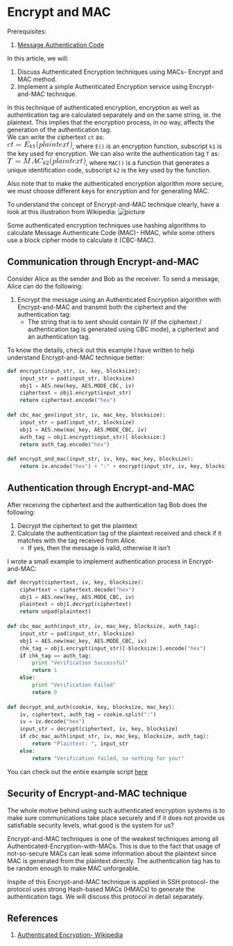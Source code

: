 # Encrypt and MAC

Prerequisites:
1. [Message Authentication Code](../../../Message-Authentication-Code/)

  
  
In this article, we will:
1. Discuss Authenticated Encryption techniques using MACs- Encrypt and MAC method. 
2. Implement a simple Authenticated Encryption service using Encrypt-and-MAC technique.
  
  

In this technique of authenticated encryption, encryption as well as authentication tag are calculated separately and on the same string, ie. the plaintext. This implies that the encryption process, in no way, affects the generation of the authentication tag.  
We can write the ciphertext `ct` as:  
![picture](Pictures/1.png), where `E()` is an encryption function, subscript `k1` is the key used for encryption. We can also write the authentication tag `T` as:  
![picture](Pictures/2.png), where `MAC()` is a function that generates a unique identification code, subscript `k2` is the key used by the function.  
  
Also note that to make the authenticated encryption algorithm more secure, we must choose different keys for encryption and for generating MAC. 
  
  
To understand the concept of Encrypt-and-MAC technique clearly, have a look at this illustration from Wikipedia:
![picture](https://i.imgur.com/VJGfQqP.png)  
  
Some authenticated encryption techniques use hashing algorithms to calculate Message Authenticate Code (MAC)- HMAC, while some others use a block cipher mode to calculate it (CBC-MAC).  
  
  

## Communication through Encrypt-and-MAC
Consider Alice as the sender and Bob as the receiver. To send a message, Alice can do the following:
1. Encrypt the message using an Authenticated Encryption algorithm with Encrypt-and-MAC and transmit both the ciphertext and the authentication tag:
   + The string that is to sent should contain IV (if the ciphertext / authentication tag is generated using CBC mode), a ciphertext and an authentication tag.

To know the details, check out this example I have written to help understand Encrypt-and-MAC technique better:  
```python
def encrypt(input_str, iv, key, blocksize):
	input_str = pad(input_str, blocksize)
	obj1 = AES.new(key, AES.MODE_CBC, iv)
	ciphertext = obj1.encrypt(input_str)
	return ciphertext.encode("hex")
	
def cbc_mac_gen(input_str, iv, mac_key, blocksize):
	input_str = pad(input_str, blocksize)
	obj1 = AES.new(mac_key, AES.MODE_CBC, iv)
	auth_tag = obj1.encrypt(input_str)[-blocksize:]
	return auth_tag.encode("hex")

def encrypt_and_mac(input_str, iv, key, mac_key, blocksize):
	return iv.encode("hex") + ":" + encrypt(input_str, iv, key, blocksize) + ":" + cbc_mac_gen(input_str, iv, mac_key, blocksize)	
```

## Authentication through Encrypt-and-MAC
After receiving the ciphertext and the authentication tag Bob does the following:
1. Decrypt the ciphertext to get the plaintext
2. Calculate the authentication tag of the plaintext received and check if it matches with the tag received from Alice.
   + If yes, then the message is valid, otherwise it isn't

I wrote a small example to implement authentication process in Encrypt-and-MAC:  
```python
def decrypt(ciphertext, iv, key, blocksize):
	ciphertext = ciphertext.decode("hex")
	obj1 = AES.new(key, AES.MODE_CBC, iv)
	plaintext = obj1.decrypt(ciphertext)
	return unpad(plaintext)
	
def cbc_mac_auth(input_str, iv, mac_key, blocksize, auth_tag):
	input_str = pad(input_str, blocksize)
	obj1 = AES.new(mac_key, AES.MODE_CBC, iv)
	chk_tag = obj1.encrypt(input_str)[-blocksize:].encode("hex")
	if chk_tag == auth_tag:
		print "Verification Successful"
		return 1
	else:
		print "Verification Failed"
		return 0

def decrypt_and_auth(cookie, key, blocksize, mac_key):
	iv, ciphertext, auth_tag = cookie.split(":")
	iv = iv.decode("hex")
	input_str = decrypt(ciphertext, iv, key, blocksize) 
	if cbc_mac_auth(input_str, iv, mac_key, blocksize, auth_tag):
		return "Plaintext: ", input_str
	else:
		return "Verification failed, so nothing for you!"
```
  
  
You can check out the entire example script [here](enc-and-mac.py)

## Security of Encrypt-and-MAC technique
The whole motive behind using such authenticated encryption systems is to make sure communications take place securely and if it does not provide us satisfiable security levels, what good is the system for us?  
  
Encrypt-and-MAC techniques is one of the weakest techniques among all Authenticated-Encryption-with-MACs. This is due to the fact that usage of not-so-secure MACs can leak some information about the plaintext since MAC is generated from the plaintext directly. The authentication tag has to be random enough to make MAC unforgeable.  
  
Inspite of this Encrypt-and-MAC technique is applied in SSH protocol- the protocol uses strong Hash-based MACs (HMACs) to generate the authentication tags. We will discuss this protocol in detail separately.  
  
  

## References
1. [Authenticated Encryption- Wikipedia](https://en.wikipedia.org/wiki/Authenticated_encryption)
  
  



